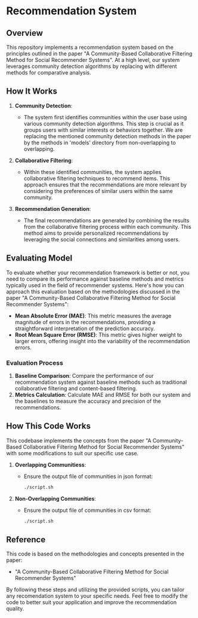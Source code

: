 # Recommendation System

## Overview

This repository implements a recommendation system based on the principles outlined in the paper "A Community-Based Collaborative Filtering Method for Social Recommender Systems". At a high level, our system leverages community detection algorithms by replacing with different methods for comparative analysis.

## How It Works

1. **Community Detection**: 
   - The system first identifies communities within the user base using various community detection algorithms. This step is crucial as it groups users with similar interests or behaviors together. We are replacing the mentioned community detection methods in the paper by the methods in 'models' directory from non-overlapping to overlapping. 
   
2. **Collaborative Filtering**:
   - Within these identified communities, the system applies collaborative filtering techniques to recommend items. This approach ensures that the recommendations are more relevant by considering the preferences of similar users within the same community.
   
3. **Recommendation Generation**:
   - The final recommendations are generated by combining the results from the collaborative filtering process within each community. This method aims to provide personalized recommendations by leveraging the social connections and similarities among users.

## Evaluating Model 

To evaluate whether your recommendation framework is better or not, you need to compare its performance against baseline methods and metrics typically used in the field of recommender systems. Here's how you can approach this evaluation based on the methodologies discussed in the paper "A Community-Based Collaborative Filtering Method for Social Recommender Systems":

- **Mean Absolute Error (MAE)**: This metric measures the average magnitude of errors in the recommendations, providing a straightforward interpretation of the prediction accuracy.
- **Root Mean Square Error (RMSE)**: This metric gives higher weight to larger errors, offering insight into the variability of the recommendation errors.

### Evaluation Process

1. **Baseline Comparison**: Compare the performance of our recommendation system against baseline methods such as traditional collaborative filtering and content-based filtering.
2. **Metrics Calculation**: Calculate MAE and RMSE for both our system and the baselines to measure the accuracy and precision of the recommendations.

## How This Code Works

This codebase implements the concepts from the paper "A Community-Based Collaborative Filtering Method for Social Recommender Systems" with some modifications to suit our specific use case.

1. **Overlapping Communitiess**:
   - Ensure the output file of communities in json format:
     ```bash
     ./script.sh
     ```
     
2. **Non-Overlapping Communities**:
   - Ensure the output file of communities in csv format:
     ```bash
     ./script.sh
     ```

## Reference

This code is based on the methodologies and concepts presented in the paper:
- "A Community-Based Collaborative Filtering Method for Social Recommender Systems"

By following these steps and utilizing the provided scripts, you can tailor any recomendation system to your specific needs. Feel free to modify the code to better suit your application and improve the recommendation quality.


